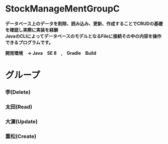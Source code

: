 # StockManageMentGroupC
<h4>データベース上のデータを削除、読み込み、更新、作成することでCRUDの基礎を確認し実際に実装を経験<br>
JavaのCLIによってデータベースのモデルとなるFileに接続その中の内容を操作できるプログラムです。<br>

開発環境　-> Java　SE 8　,　Gradle　Build</h4>



# グループ
<h3>李(Delete)</h3>

<h3>太田(Read)</h3>

<h3>大濵(Update)</h3>

<h3>重松(Create)</h3>
